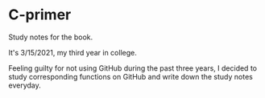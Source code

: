# C-primer
Study notes for the book.

It's 3/15/2021, my third year in college. 

Feeling guilty for not using GitHub during the past three years, I decided to study corresponding functions on GitHub and write down the  study notes everyday.
